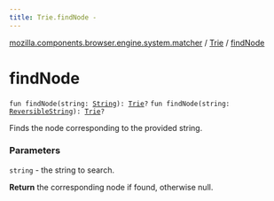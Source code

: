 ```yaml
---
title: Trie.findNode - 
---
```


[mozilla.components.browser.engine.system.matcher](../index.html) / [Trie](index.html) / [findNode](./find-node.html)

# findNode

`fun findNode(string: `[`String`](https://kotlinlang.org/api/latest/jvm/stdlib/kotlin/-string/index.html)`): `[`Trie`](index.html)`?`
`fun findNode(string: `[`ReversibleString`](../-reversible-string/index.html)`): `[`Trie`](index.html)`?`

Finds the node corresponding to the provided string.

### Parameters

`string` - the string to search.

**Return**
the corresponding node if found, otherwise null.


